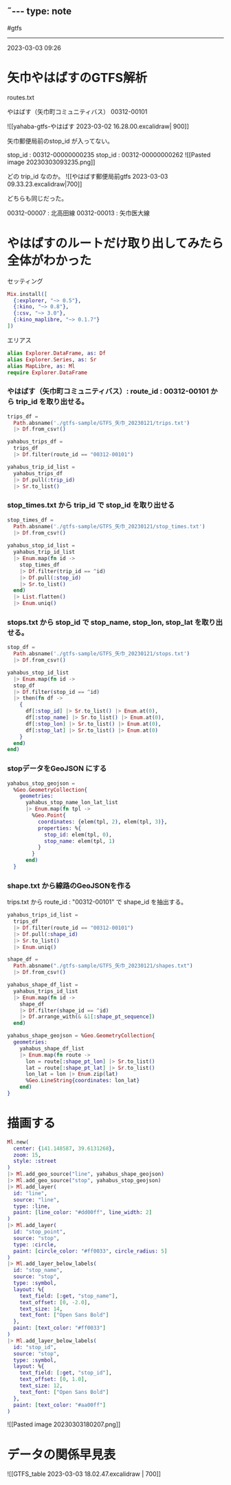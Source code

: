 ˜---
type: note
---

#gtfs 

---
2023-03-03  09:26

# 矢巾やはばすのGTFS解析

routes.txt

やはばす（矢巾町コミュニティバス）  00312-00101

![[yahaba-gtfs-やはばす 2023-03-02 16.28.00.excalidraw| 900]]


矢巾郵便局前のstop_id が入ってない。

stop_id :  00312-00000000235
stop_id :  00312-00000000262
![[Pasted image 20230303093235.png]]

どの trip_id なのか。
![[やはばす郵便局前gtfs 2023-03-03 09.33.23.excalidraw|700]]

どちらも同じだった。

00312-00007 : 北高田線
00312-00013 : 矢巾医大線


# やはばすのルートだけ取り出してみたら全体がわかった

セッティング
```elixir
Mix.install([
  {:explorer, "~> 0.5"},
  {:kino, "~> 0.8"},
  {:csv, "~> 3.0"},
  {:kino_maplibre, "~> 0.1.7"}
])
```
エリアス
```elixir
alias Explorer.DataFrame, as: Df
alias Explorer.Series, as: Sr
alias MapLibre, as: Ml
require Explorer.DataFrame
```

###  やはばす（矢巾町コミュニティバス）: route_id : 00312-00101 から trip_id を取り出せる。

```elixir
trips_df =
  Path.absname('./gtfs-sample/GTFS_矢巾_20230121/trips.txt')
  |> Df.from_csv!()

yahabus_trips_df =
  trips_df
  |> Df.filter(route_id == "00312-00101")

yahabus_trip_id_list =
  yahabus_trips_df
  |> Df.pull(:trip_id)
  |> Sr.to_list()
```

### stop_times.txt から trip_id で stop_id を取り出せる

```elixir
stop_times_df =
  Path.absname('./gtfs-sample/GTFS_矢巾_20230121/stop_times.txt')
  |> Df.from_csv!()
  
yahabus_stop_id_list =
  yahabus_trip_id_list
  |> Enum.map(fn id ->
    stop_times_df
    |> Df.filter(trip_id == ^id)
    |> Df.pull(:stop_id)
    |> Sr.to_list()
  end)
  |> List.flatten()
  |> Enum.uniq()
```

### stops.txt から stop_id で stop_name, stop_lon, stop_lat を取り出せる。

```elixir
stop_df =
  Path.absname('./gtfs-sample/GTFS_矢巾_20230121/stops.txt')
  |> Df.from_csv!()

yahabus_stop_id_list
  |> Enum.map(fn id ->
  stop_df
  |> Df.filter(stop_id == ^id)
  |> then(fn df ->
    {
      df[:stop_id] |> Sr.to_list() |> Enum.at(0),
      df[:stop_name] |> Sr.to_list() |> Enum.at(0),
      df[:stop_lon] |> Sr.to_list() |> Enum.at(0),
      df[:stop_lat] |> Sr.to_list() |> Enum.at(0)
    }
  end)
end)
```

### stopデータをGeoJSON にする
```elixir
yahabus_stop_geojson =
  %Geo.GeometryCollection{
    geometries:
      yahabus_stop_name_lon_lat_list
      |> Enum.map(fn tpl ->
        %Geo.Point{
          coordinates: {elem(tpl, 2), elem(tpl, 3)},
          properties: %{
            stop_id: elem(tpl, 0),
            stop_name: elem(tpl, 1)
          }
        }
      end)
  }
```



### shape.txt から線路のGeoJSONを作る

trips.txt から route_id : "00312-00101" で shape_id を抽出する。
```elixir
yahabus_trips_id_list =
  trips_df
  |> Df.filter(route_id == "00312-00101")
  |> Df.pull(:shape_id)
  |> Sr.to_list()
  |> Enum.uniq()
```

```elixir
shape_df =
  Path.absname("./gtfs-sample/GTFS_矢巾_20230121/shapes.txt")
  |> Df.from_csv!()

yahabus_shape_df_list =
  yahabus_trips_id_list
  |> Enum.map(fn id ->
    shape_df
    |> Df.filter(shape_id == ^id)
    |> Df.arrange_with(& &1[:shape_pt_sequence])
  end)

yahabus_shape_geojson = %Geo.GeometryCollection{
  geometries:
    yahabus_shape_df_list
    |> Enum.map(fn route ->
      lon = route[:shape_pt_lon] |> Sr.to_list()
      lat = route[:shape_pt_lat] |> Sr.to_list()
      lon_lat = lon |> Enum.zip(lat)
      %Geo.LineString{coordinates: lon_lat}
    end)
}
```



# 描画する
```elixir
Ml.new(
  center: {141.148587, 39.6131268},
  zoom: 15,
  style: :street
)
|> Ml.add_geo_source("line", yahabus_shape_geojson)
|> Ml.add_geo_source("stop", yahabus_stop_geojson)
|> Ml.add_layer(
  id: "line",
  source: "line",
  type: :line,
  paint: [line_color: "#dd00ff", line_width: 2]
)
|> Ml.add_layer(
  id: "stop_point",
  source: "stop",
  type: :circle,
  paint: [circle_color: "#ff0033", circle_radius: 5]
)
|> Ml.add_layer_below_labels(
  id: "stop_name",
  source: "stop",
  type: :symbol,
  layout: %{
    text_field: [:get, "stop_name"],
    text_offset: [0, -2.0],
    text_size: 14,
    text_font: ["Open Sans Bold"]
  },
  paint: [text_color: "#ff0033"]
)
|> Ml.add_layer_below_labels(
  id: "stop_id",
  source: "stop",
  type: :symbol,
  layout: %{
    text_field: [:get, "stop_id"],
    text_offset: [0, 1.0],
    text_size: 12,
    text_font: ["Open Sans Bold"]
  },
  paint: [text_color: "#aa00ff"]
)
```

![[Pasted image 20230303180207.png]]

# データの関係早見表

![[GTFS_table 2023-03-03 18.02.47.excalidraw | 700]]

